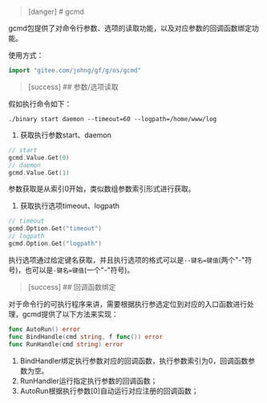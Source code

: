 >[danger] # gcmd

gcmd包提供了对命令行参数、选项的读取功能，以及对应参数的回调函数绑定功能。

使用方式：
```go
import "gitee.com/johng/gf/g/os/gcmd"
```

>[success] ## 参数/选项读取

假如执行命令如下：
```
./binary start daemon --timeout=60 --logpath=/home/www/log
```
1. 获取执行参数start、daemon
```go
// start
gcmd.Value.Get(0)
// daemon
gcmd.Value.Get(1)
```

参数获取是从索引0开始，类似数组参数索引形式进行获取。

1. 获取执行选项timeout、logpath
```go
// timeout
gcmd.Option.Get("timeout")
// logpath
gcmd.Option.Get("logpath")
```

执行选项通过给定键名获取，并且执行选项的格式可以是```--键名=键值```(两个"-"符号)，也可以是```-键名=键值```(一个"-"符号)。


>[success] ## 回调函数绑定

对于命令行的可执行程序来讲，需要根据执行参选定位到对应的入口函数进行处理，gcmd提供了以下方法来实现：
```go
func AutoRun() error
func BindHandle(cmd string, f func()) error
func RunHandle(cmd string) error
```

1. BindHandler绑定执行参数对应的回调函数，执行参数索引为0，回调函数参数为空。
2. RunHandler运行指定执行参数的回调函数；
3. AutoRun根据执行参数[0]自动运行对应注册的回调函数； 










